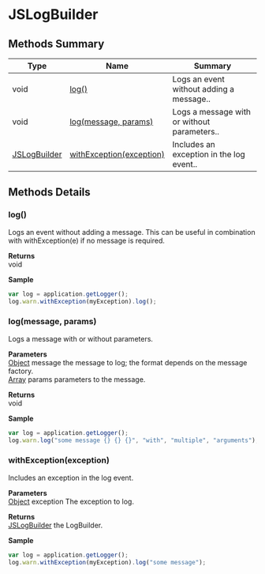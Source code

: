 # JSLogBuilder

## Methods Summary

| Type                            | Name                                                                | Summary                                     |
| ------------------------------- | ------------------------------------------------------------------- | ------------------------------------------- |
| void                            | [log()](jslogbuilder.md#log)                                        | Logs an event without adding a message..    |
| void                            | [log(message, params)](jslogbuilder.md#log-message-params)          | Logs a message with or without parameters.. |
| [JSLogBuilder](jslogbuilder.md) | [withException(exception)](jslogbuilder.md#withexception-exception) | Includes an exception in the log event..    |

## Methods Details

### log()

Logs an event without adding a message. This can be useful in combination with withException(e) if no message is required.

**Returns**\
void

**Sample**

```javascript
var log = application.getLogger();
log.warn.withException(myException).log();
```

### log(message, params)

Logs a message with or without parameters.

**Parameters**\
[Object](../js-lib/object.md) message the message to log; the format depends on the message factory.\
[Array](../js-lib/array.md) params parameters to the message.

**Returns**\
void

**Sample**

```javascript
var log = application.getLogger();
log.warn.log("some message {} {} {}", "with", "multiple", "arguments");
```

### withException(exception)

Includes an exception in the log event.

**Parameters**\
[Object](../js-lib/object.md) exception The exception to log.

**Returns**\
[JSLogBuilder](jslogbuilder.md) the LogBuilder.

**Sample**

```javascript
var log = application.getLogger();
log.warn.withException(myException).log("some message");
```
